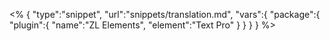 <% {
	"type":"snippet", "url":"snippets/translation.md", "vars":{
		"package":{
			"plugin":{
				"name":"ZL Elements",
				"element":"Text Pro"
			}
		}
	}
} %>
